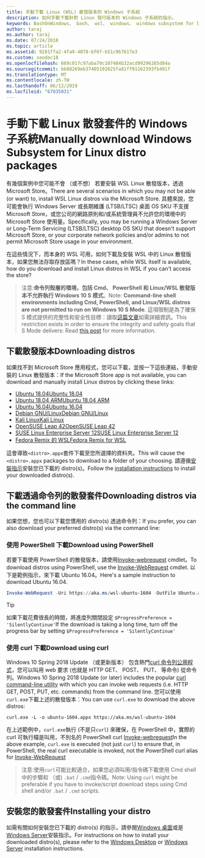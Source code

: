 ```yaml
---
title: 手動下載 Linux (WSL) 散發版本的 Windows 子系統
description: 如何手動下載針對 Linux 發行版本的 Windows 子系統的指示。
keywords: BashOnWindows、 bash、 wsl、 windows、 windows subsystem for linux WSL，windows 子系統、 散發版本、 ubuntu、 openSUSE、 SLES，debian，kali
author: taraj
ms.author: taraj
ms.date: 07/24/2018
ms.topic: article
ms.assetid: 9281ffa2-4fa9-4078-bf6f-b51c967617e3
ms.custom: seodec18
ms.openlocfilehash: 669c017c97aba70c107484b32acd99296265d84a
ms.sourcegitcommit: bb88269eb37405192625fa81ff91162393fb491f
ms.translationtype: MT
ms.contentlocale: zh-TW
ms.lasthandoff: 06/12/2019
ms.locfileid: "67035031"
---
```

# <a name="manually-download-windows-subsystem-for-linux-distro-packages"></a><span data-ttu-id="6f973-104">手動下載 Linux 散發套件的 Windows 子系統</span><span class="sxs-lookup"><span data-stu-id="6f973-104">Manually download Windows Subsystem for Linux distro packages</span></span>

<span data-ttu-id="6f973-105">有幾個案例中您可能不會 （或不想） 若要安裝 WSL Linux 散發版本，透過 Microsoft Store。</span><span class="sxs-lookup"><span data-stu-id="6f973-105">There are several scenarios in which you may not be able (or want) to, install WSL Linux distros via the Microsoft Store.</span></span> <span data-ttu-id="6f973-106">具體來說，您可能會執行 Windows Server 或長期維護 (LTSB/LTSC) 桌面 OS SKU 不支援 Microsoft Store，或您公司的網路原則和/或系統管理員不允許您的環境中的 Microsoft Store 使用量。</span><span class="sxs-lookup"><span data-stu-id="6f973-106">Specifically, you may be running a Windows Server or Long-Term Servicing (LTSB/LTSC) desktop OS SKU that doesn't support Microsoft Store, or your corporate network policies and/or admins to not permit Microsoft Store usage in your environment.</span></span>

<span data-ttu-id="6f973-107">在這些情況下，而本身的 WSL 可用，如何下載及安裝 WSL 中的 Linux 散發版本，如果您無法存取存放區嗎？</span><span class="sxs-lookup"><span data-stu-id="6f973-107">In these cases, while WSL itself is available, how do you download and install Linux distros in WSL if you can't access the store?</span></span>

> <span data-ttu-id="6f973-108">注意:**命令列殼層的環境，包括 Cmd、 PowerShell 和 Linux/WSL 散發版本不允許執行 Windows 10 S 模式**。</span><span class="sxs-lookup"><span data-stu-id="6f973-108">Note: **Command-line shell environments including Cmd, PowerShell, and Linux/WSL distros are not permitted to run on Windows 10 S Mode**.</span></span> <span data-ttu-id="6f973-109">這項限制是為了確保 S 模式提供的完整性和安全性目標：讀取[這篇文章](https://blogs.msdn.microsoft.com/commandline/2017/05/18/will-linux-distros-run-on-windows-10-s/)如需詳細資訊。</span><span class="sxs-lookup"><span data-stu-id="6f973-109">This restriction exists in order to ensure the integrity and safety goals that S Mode delivers: Read [this post](https://blogs.msdn.microsoft.com/commandline/2017/05/18/will-linux-distros-run-on-windows-10-s/) for more information.</span></span>

## <a name="downloading-distros"></a><span data-ttu-id="6f973-110">下載散發版本</span><span class="sxs-lookup"><span data-stu-id="6f973-110">Downloading distros</span></span>

<span data-ttu-id="6f973-111">如果找不到 Microsoft Store 應用程式，您可以下載，並按一下這些連結，手動安裝的 Linux 散發版本：</span><span class="sxs-lookup"><span data-stu-id="6f973-111">If the Microsoft Store app is not available, you can download and manually install Linux distros by clicking these links:</span></span>
* [<span data-ttu-id="6f973-112">Ubuntu 18.04</span><span class="sxs-lookup"><span data-stu-id="6f973-112">Ubuntu 18.04</span></span>](https://aka.ms/wsl-ubuntu-1804)
* [<span data-ttu-id="6f973-113">Ubuntu 18.04 ARM</span><span class="sxs-lookup"><span data-stu-id="6f973-113">Ubuntu 18.04 ARM</span></span>](https://aka.ms/wsl-ubuntu-1804-arm)
* [<span data-ttu-id="6f973-114">Ubuntu 16.04</span><span class="sxs-lookup"><span data-stu-id="6f973-114">Ubuntu 16.04</span></span>](https://aka.ms/wsl-ubuntu-1604)
* [<span data-ttu-id="6f973-115">Debian GNU/Linux</span><span class="sxs-lookup"><span data-stu-id="6f973-115">Debian GNU/Linux</span></span>](https://aka.ms/wsl-debian-gnulinux)
* [<span data-ttu-id="6f973-116">Kali Linux</span><span class="sxs-lookup"><span data-stu-id="6f973-116">Kali Linux</span></span>](https://aka.ms/wsl-kali-linux)
* [<span data-ttu-id="6f973-117">OpenSUSE Leap 42</span><span class="sxs-lookup"><span data-stu-id="6f973-117">OpenSUSE Leap 42</span></span>](https://aka.ms/wsl-opensuse-42)
* [<span data-ttu-id="6f973-118">SUSE Linux Enterprise Server 12</span><span class="sxs-lookup"><span data-stu-id="6f973-118">SUSE Linux Enterprise Server 12</span></span>](https://aka.ms/wsl-sles-12)
* [<span data-ttu-id="6f973-119">Fedora Remix 的 WSL</span><span class="sxs-lookup"><span data-stu-id="6f973-119">Fedora Remix for WSL</span></span>](https://github.com/WhitewaterFoundry/WSLFedoraRemix/releases/)

<span data-ttu-id="6f973-120">這會導致`<distro>.appx`套件下載至您所選擇的資料夾。</span><span class="sxs-lookup"><span data-stu-id="6f973-120">This will cause the `<distro>.appx` packages to download to a folder of your choosing.</span></span> <span data-ttu-id="6f973-121">請遵循[安裝指示](#installing-your-distro)安裝您已下載的 distro(s)。</span><span class="sxs-lookup"><span data-stu-id="6f973-121">Follow the [installation instructions](#installing-your-distro) to install your downloaded distro(s).</span></span>

## <a name="downloading-distros-via-the-command-line"></a><span data-ttu-id="6f973-122">下載透過命令列的散發套件</span><span class="sxs-lookup"><span data-stu-id="6f973-122">Downloading distros via the command line</span></span>
<span data-ttu-id="6f973-123">如果您想，您也可以下載您慣用的 distro(s) 透過命令列：</span><span class="sxs-lookup"><span data-stu-id="6f973-123">If you prefer, you can also download your preferred distro(s) via the command line:</span></span>

 ### <a name="download-using-powershell"></a><span data-ttu-id="6f973-124">使用 PowerShell 下載</span><span class="sxs-lookup"><span data-stu-id="6f973-124">Download using PowerShell</span></span>
 <span data-ttu-id="6f973-125">若要下載使用 PowerShell 的散發版本，請使用[Invoke-webrequest](https://msdn.microsoft.com/powershell/reference/5.1/microsoft.powershell.utility/invoke-webrequest) cmdlet。</span><span class="sxs-lookup"><span data-stu-id="6f973-125">To download distros using PowerShell, use the [Invoke-WebRequest](https://msdn.microsoft.com/powershell/reference/5.1/microsoft.powershell.utility/invoke-webrequest) cmdlet.</span></span> <span data-ttu-id="6f973-126">以下是範例指示，來下載 Ubuntu 16.04。</span><span class="sxs-lookup"><span data-stu-id="6f973-126">Here's a sample instruction to download Ubuntu 16.04.</span></span>

```powershell
Invoke-WebRequest -Uri https://aka.ms/wsl-ubuntu-1604 -OutFile Ubuntu.appx -UseBasicParsing
```

> [!TIP]
> <span data-ttu-id="6f973-127">如果下載花費很長的時間，將進度列關閉設定 `$ProgressPreference = 'SilentlyContinue'`</span><span class="sxs-lookup"><span data-stu-id="6f973-127">If the download is taking a long time, turn off the progress bar by setting `$ProgressPreference = 'SilentlyContinue'`</span></span>

### <a name="download-using-curl"></a><span data-ttu-id="6f973-128">使用 curl 下載</span><span class="sxs-lookup"><span data-stu-id="6f973-128">Download using curl</span></span>
<span data-ttu-id="6f973-129">Windows 10 Spring 2018 Update （或更新版本） 包含熱門[curl 命令列公用程式](https://curl.haxx.se/)，您可以叫用 web 要求 (也就是 HTTP GET、 POST、 PUT、 等命令) 從命令列。</span><span class="sxs-lookup"><span data-stu-id="6f973-129">Windows 10 Spring 2018 Update (or later) includes the popular [curl command-line utility](https://curl.haxx.se/) with which you can invoke web requests (i.e. HTTP GET, POST, PUT, etc. commands) from the command line.</span></span> <span data-ttu-id="6f973-130">您可以使用`curl.exe`下載上述的散發版本：</span><span class="sxs-lookup"><span data-stu-id="6f973-130">You can use `curl.exe` to download the above distros:</span></span>

```console
curl.exe -L -o ubuntu-1604.appx https://aka.ms/wsl-ubuntu-1604
```

<span data-ttu-id="6f973-131">在上述範例中，`curl.exe`執行 (不是只`curl`) 來確保，在 PowerShell 中，實際的 curl 可執行檔是叫用，不別名的 PowerShell curl [Invoke-webrequest](https://docs.microsoft.com/en-us/powershell/module/microsoft.powershell.utility/invoke-webrequest?view=powershell-6)</span><span class="sxs-lookup"><span data-stu-id="6f973-131">In the above example, `curl.exe` is executed (not just `curl`) to ensure that, in PowerShell, the real curl executable is invoked, not the PowerShell curl alias for [Invoke-WebRequest](https://docs.microsoft.com/en-us/powershell/module/microsoft.powershell.utility/invoke-webrequest?view=powershell-6)</span></span>

> <span data-ttu-id="6f973-132">注意:使用`curl`可能比較適合，如果您必須叫用/指令碼下載使用 Cmd shell 中的步驟和 （或) `.bat`  /  `.cmd`指令碼。</span><span class="sxs-lookup"><span data-stu-id="6f973-132">Note: Using `curl` might be preferable if you have to invoke/script download steps using Cmd shell and/or `.bat` / `.cmd` scripts.</span></span>

## <a name="installing-your-distro"></a><span data-ttu-id="6f973-133">安裝您的散發套件</span><span class="sxs-lookup"><span data-stu-id="6f973-133">Installing your distro</span></span>
<span data-ttu-id="6f973-134">如需有關如何安裝您已下載的 distro(s) 的指示，請參閱[Windows 桌面](install-win10.md)或是[Windows Server](install-on-server.md)安裝指示。</span><span class="sxs-lookup"><span data-stu-id="6f973-134">For instructions on how to install your downloaded distro(s), please refer to the [Windows Desktop](install-win10.md) or [Windows Server](install-on-server.md) installation instructions.</span></span>
